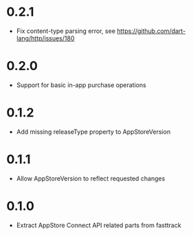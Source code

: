 # 0.2.1
* Fix content-type parsing error, see https://github.com/dart-lang/http/issues/180

# 0.2.0
* Support for basic in-app purchase operations 

# 0.1.2
* Add missing releaseType property to AppStoreVersion

# 0.1.1
* Allow AppStoreVersion to reflect requested changes

# 0.1.0
* Extract AppStore Connect API related parts from fasttrack 